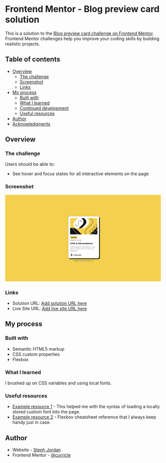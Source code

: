 # Frontend Mentor - Blog preview card solution

This is a solution to the [Blog preview card challenge on Frontend Mentor](https://www.frontendmentor.io/challenges/blog-preview-card-ckPaj01IcS). Frontend Mentor challenges help you improve your coding skills by building realistic projects. 

## Table of contents

- [Overview](#overview)
  - [The challenge](#the-challenge)
  - [Screenshot](#screenshot)
  - [Links](#links)
- [My process](#my-process)
  - [Built with](#built-with)
  - [What I learned](#what-i-learned)
  - [Continued development](#continued-development)
  - [Useful resources](#useful-resources)
- [Author](#author)
- [Acknowledgments](#acknowledgments)

## Overview

### The challenge

Users should be able to:

- See hover and focus states for all interactive elements on the page

### Screenshot

![](assets/images/Blog-Preview-Card_Screenshot.png)

### Links

- Solution URL: [Add solution URL here](https://your-solution-url.com)
- Live Site URL: [Add live site URL here](https://your-live-site-url.com)

## My process

### Built with

- Semantic HTML5 markup
- CSS custom properties
- Flexbox

### What I learned

I brushed up on CSS variables and using local fonts.

### Useful resources

- [Example resource 1](https://stackoverflow.com/questions/38086083/to-use-local-font-in-html-using-font-face) - This helped me with the syntax of loading a locally stored custom font into the page.
- [Example resource 2](https://css-tricks.com/snippets/css/a-guide-to-flexbox/) - Flexbox cheatsheet reference that I always keep handy just in case.


## Author

- Website - [Steph Jordan](https://jordanmakes.com)
- Frontend Mentor - [@curricle](https://www.frontendmentor.io/profile/curricle)